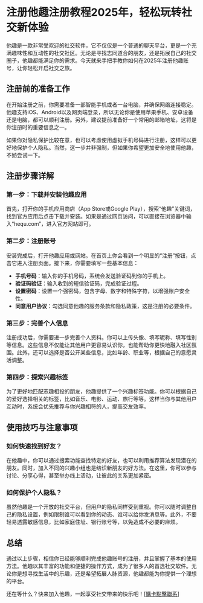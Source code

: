# 注册他趣注册教程2025年，轻松玩转社交新体验

他趣是一款非常受欢迎的社交软件，它不仅仅是一个普通的聊天平台，更是一个充满趣味性和互动性的社交社区。无论是寻找志同道合的朋友，还是拓展自己的社交圈子，他趣都能满足你的需求。今天就来手把手教你如何在2025年注册他趣账号，让你轻松开启社交之旅。

## 注册前的准备工作

在开始注册之前，你需要准备一部智能手机或者一台电脑，并确保网络连接稳定。他趣支持iOS、Android以及网页端登录，所以无论你是使用苹果手机、安卓设备还是电脑，都可以顺利注册。另外，建议提前准备好一个常用的邮箱地址，这将是你注册时的重要信息之一。

如果你对隐私保护比较在意，也可以考虑使用虚拟手机号码进行注册，这样可以更好地保护个人隐私。当然，这一步并非强制，但如果你希望更加安全地使用他趣，不妨尝试一下。

## 注册步骤详解

### 第一步：下载并安装他趣应用

首先，打开你的手机应用商店（App Store或Google Play），搜索“他趣”关键词，找到官方应用后点击下载并安装。如果是通过网页访问，可以直接在浏览器中输入“hequ.com”，进入官方网站即可。

### 第二步：注册账号

安装完成后，打开他趣应用或网站。在首页上你会看到一个明显的“注册”按钮，点击它进入注册页面。接下来，你需要填写一些基本信息：

- **手机号码**：输入你的手机号码，系统会发送验证码到你的手机上。
- **验证码验证**：输入收到的短信验证码，完成验证过程。
- **设置密码**：设置一个强密码，包含字母、数字和特殊字符，以增强账户安全性。
- **同意用户协议**：勾选同意他趣的服务条款和隐私政策，这是注册的必要条件。

### 第三步：完善个人信息

注册成功后，你需要进一步完善个人资料。你可以上传头像、填写昵称、填写性别等信息。这些信息不仅能让其他用户更容易认识你，也能帮助你更快地融入社区氛围。此外，还可以选择是否公开某些信息，比如年龄、职业等，根据自己的意愿灵活调整。

### 第四步：探索兴趣标签

为了更好地匹配志趣相投的朋友，他趣提供了一个兴趣标签功能。你可以根据自己的爱好选择相关的标签，比如音乐、电影、运动、旅行等等。这样当你与其他用户互动时，系统会优先推荐与你兴趣相符的人，提高交友效率。

## 使用技巧与注意事项

### 如何快速找到好友？

在他趣中，你可以通过搜索功能查找特定的好友，也可以利用推荐算法发现潜在的朋友。同时，加入不同的兴趣小组也是结识新朋友的好方法。在这里，你可以参与讨论、分享心得，甚至举办线上活动，让彼此的关系更加紧密。

### 如何保护个人隐私？

虽然他趣是一个开放的社交平台，但用户的隐私同样受到重视。你可以随时调整自己的隐私设置，例如限制谁可以看到你的动态、谁可以给你发消息等。此外，不要轻易透露敏感信息，比如家庭住址、银行账号等，以免造成不必要的麻烦。

## 总结

通过以上步骤，相信你已经能够顺利完成他趣账号的注册，并且掌握了基本的使用方法。他趣以其丰富的功能和便捷的操作方式，成为了很多人的首选社交软件。无论你是想寻找生活中的乐趣，还是希望拓展人脉资源，他趣都能为你提供一个理想的平台。

还在等什么？快来加入他趣，一起享受社交带来的快乐吧！[[購卡點擊聯系](https://t.me/s/esim1088)]